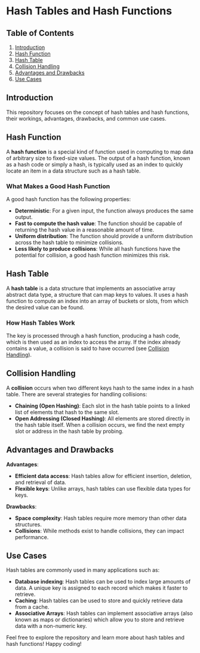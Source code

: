 # Hash Tables and Hash Functions

## Table of Contents
1. [Introduction](#introduction)
2. [Hash Function](#hash-function)
3. [Hash Table](#hash-table)
4. [Collision Handling](#collision-handling)
5. [Advantages and Drawbacks](#advantages-and-drawbacks)
6. [Use Cases](#use-cases)

## Introduction
This repository focuses on the concept of hash tables and hash functions, their workings, advantages, drawbacks, and common use cases.

## Hash Function
A **hash function** is a special kind of function used in computing to map data of arbitrary size to fixed-size values. The output of a hash function, known as a hash code or simply a hash, is typically used as an index to quickly locate an item in a data structure such as a hash table.

### What Makes a Good Hash Function
A good hash function has the following properties:
- **Deterministic**: For a given input, the function always produces the same output.
- **Fast to compute the hash value**: The function should be capable of returning the hash value in a reasonable amount of time.
- **Uniform distribution**: The function should provide a uniform distribution across the hash table to minimize collisions.
- **Less likely to produce collisions**: While all hash functions have the potential for collision, a good hash function minimizes this risk.

## Hash Table
A **hash table** is a data structure that implements an associative array abstract data type, a structure that can map keys to values. It uses a hash function to compute an index into an array of buckets or slots, from which the desired value can be found.

### How Hash Tables Work
The key is processed through a hash function, producing a hash code, which is then used as an index to access the array. If the index already contains a value, a collision is said to have occurred (see [Collision Handling](#collision-handling)).

## Collision Handling
A **collision** occurs when two different keys hash to the same index in a hash table. There are several strategies for handling collisions:

- **Chaining (Open Hashing)**: Each slot in the hash table points to a linked list of elements that hash to the same slot.
- **Open Addressing (Closed Hashing)**: All elements are stored directly in the hash table itself. When a collision occurs, we find the next empty slot or address in the hash table by probing.

## Advantages and Drawbacks
**Advantages**:
- **Efficient data access**: Hash tables allow for efficient insertion, deletion, and retrieval of data.
- **Flexible keys**: Unlike arrays, hash tables can use flexible data types for keys.

**Drawbacks**:
- **Space complexity**: Hash tables require more memory than other data structures.
- **Collisions**: While methods exist to handle collisions, they can impact performance.

## Use Cases
Hash tables are commonly used in many applications such as:
- **Database indexing**: Hash tables can be used to index large amounts of data. A unique key is assigned to each record which makes it faster to retrieve.
- **Caching**: Hash tables can be used to store and quickly retrieve data from a cache.
- **Associative Arrays**: Hash tables can implement associative arrays (also known as maps or dictionaries) which allow you to store and retrieve data with a non-numeric key.

Feel free to explore the repository and learn more about hash tables and hash functions! Happy coding!